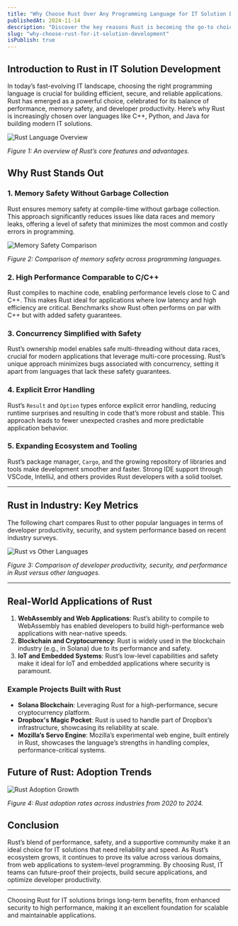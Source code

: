```yaml
---
title: "Why Choose Rust Over Any Programming Language for IT Solution Development"
publishedAt: 2024-11-14
description: "Discover the key reasons Rust is becoming the go-to choice for IT solution development, from performance to safety and developer productivity."
slug: "why-choose-rust-for-it-solution-development"
isPublish: true
---
```


## Introduction to Rust in IT Solution Development

In today’s fast-evolving IT landscape, choosing the right programming language is crucial for building efficient, secure, and reliable applications. Rust has emerged as a powerful choice, celebrated for its balance of performance, memory safety, and developer productivity. Here’s why Rust is increasingly chosen over languages like C++, Python, and Java for building modern IT solutions.

![Rust Language Overview](/rust-overview.jpeg)

*Figure 1: An overview of Rust’s core features and advantages.*

## Why Rust Stands Out

### 1. **Memory Safety Without Garbage Collection**
Rust ensures memory safety at compile-time without garbage collection. This approach significantly reduces issues like data races and memory leaks, offering a level of safety that minimizes the most common and costly errors in programming.

![Memory Safety Comparison](/memory-safety-chart.jpeg)

*Figure 2: Comparison of memory safety across programming languages.*

### 2. **High Performance Comparable to C/C++**
Rust compiles to machine code, enabling performance levels close to C and C++. This makes Rust ideal for applications where low latency and high efficiency are critical. Benchmarks show Rust often performs on par with C++ but with added safety guarantees.

### 3. **Concurrency Simplified with Safety**
Rust’s ownership model enables safe multi-threading without data races, crucial for modern applications that leverage multi-core processing. Rust’s unique approach minimizes bugs associated with concurrency, setting it apart from languages that lack these safety guarantees.

### 4. **Explicit Error Handling**
Rust’s `Result` and `Option` types enforce explicit error handling, reducing runtime surprises and resulting in code that’s more robust and stable. This approach leads to fewer unexpected crashes and more predictable application behavior.

### 5. **Expanding Ecosystem and Tooling**
Rust’s package manager, `Cargo`, and the growing repository of libraries and tools make development smoother and faster. Strong IDE support through VSCode, IntelliJ, and others provides Rust developers with a solid toolset.

---

## Rust in Industry: Key Metrics

The following chart compares Rust to other popular languages in terms of developer productivity, security, and system performance based on recent industry surveys.

![Rust vs Other Languages](/language-comparison-chart.jpeg)

*Figure 3: Comparison of developer productivity, security, and performance in Rust versus other languages.*

---

## Real-World Applications of Rust

1. **WebAssembly and Web Applications**: Rust’s ability to compile to WebAssembly has enabled developers to build high-performance web applications with near-native speeds.
2. **Blockchain and Cryptocurrency**: Rust is widely used in the blockchain industry (e.g., in Solana) due to its performance and safety.
3. **IoT and Embedded Systems**: Rust’s low-level capabilities and safety make it ideal for IoT and embedded applications where security is paramount.

### Example Projects Built with Rust

- **Solana Blockchain**: Leveraging Rust for a high-performance, secure cryptocurrency platform.
- **Dropbox's Magic Pocket**: Rust is used to handle part of Dropbox’s infrastructure, showcasing its reliability at scale.
- **Mozilla’s Servo Engine**: Mozilla’s experimental web engine, built entirely in Rust, showcases the language’s strengths in handling complex, performance-critical systems.

## Future of Rust: Adoption Trends

![Rust Adoption Growth](/rust-adoption-trend.jpeg)

*Figure 4: Rust adoption rates across industries from 2020 to 2024.*

## Conclusion

Rust’s blend of performance, safety, and a supportive community make it an ideal choice for IT solutions that need reliability and speed. As Rust’s ecosystem grows, it continues to prove its value across various domains, from web applications to system-level programming. By choosing Rust, IT teams can future-proof their projects, build secure applications, and optimize developer productivity.

---

Choosing Rust for IT solutions brings long-term benefits, from enhanced security to high performance, making it an excellent foundation for scalable and maintainable applications.
